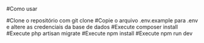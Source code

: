 #Como usar

#Clone o repositório com git clone
#Copie o arquivo .env.example para .env e altere as credenciais da base de dados
#Execute composer install
#Execute php artisan migrate
#Execute npm install
#Execute npm run dev
